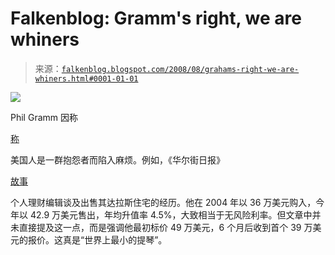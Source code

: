 <!--yml

分类：未分类

日期：2024-05-12 23:04:20

-->

# Falkenblog: Gramm's right, we are whiners

> 来源：[`falkenblog.blogspot.com/2008/08/grahams-right-we-are-whiners.html#0001-01-01`](http://falkenblog.blogspot.com/2008/08/grahams-right-we-are-whiners.html#0001-01-01)

![](https://blogger.googleusercontent.com/img/b/R29vZ2xl/AVvXsEiwtGMPJ0AUvMGdTNpJi2Iz_l1pNoQ883ytmylM_-jEA4Vue2sZE6Es3XGImcbpGcdxhjT_y42u2yS5VdvSDyJKkaEzVWayHOMuGCW6ooG1JS1foMfSI0wA5zoOAFcdXV2z2iBJcw/s1600-h/forsale.jpg)

Phil Gramm 因称

[称](http://latimesblogs.latimes.com/washington/2008/07/phil-gramms-whi.html)

美国人是一群抱怨者而陷入麻烦。例如，《华尔街日报》

[故事](http://online.wsj.com/article/SB121806259835418475.html)

个人理财编辑谈及出售其达拉斯住宅的经历。他在 2004 年以 36 万美元购入，今年以 42.9 万美元售出，年均升值率 4.5%，大致相当于无风险利率。但文章中并未直接提及这一点，而是强调他最初标价 49 万美元，6 个月后收到首个 39 万美元的报价。这真是“世界上最小的提琴”。
